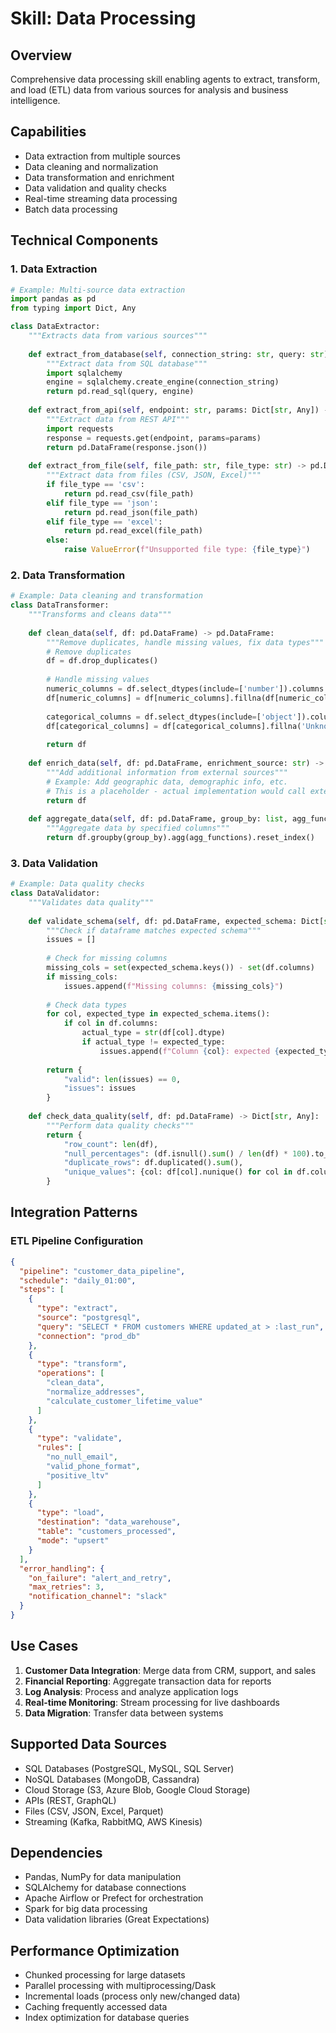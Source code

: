 # Skill: Data Processing

## Overview
Comprehensive data processing skill enabling agents to extract, transform, and load (ETL) data from various sources for analysis and business intelligence.

## Capabilities
- Data extraction from multiple sources
- Data cleaning and normalization
- Data transformation and enrichment
- Data validation and quality checks
- Real-time streaming data processing
- Batch data processing

## Technical Components

### 1. Data Extraction
```python
# Example: Multi-source data extraction
import pandas as pd
from typing import Dict, Any

class DataExtractor:
    """Extracts data from various sources"""
    
    def extract_from_database(self, connection_string: str, query: str) -> pd.DataFrame:
        """Extract data from SQL database"""
        import sqlalchemy
        engine = sqlalchemy.create_engine(connection_string)
        return pd.read_sql(query, engine)
    
    def extract_from_api(self, endpoint: str, params: Dict[str, Any]) -> pd.DataFrame:
        """Extract data from REST API"""
        import requests
        response = requests.get(endpoint, params=params)
        return pd.DataFrame(response.json())
    
    def extract_from_file(self, file_path: str, file_type: str) -> pd.DataFrame:
        """Extract data from files (CSV, JSON, Excel)"""
        if file_type == 'csv':
            return pd.read_csv(file_path)
        elif file_type == 'json':
            return pd.read_json(file_path)
        elif file_type == 'excel':
            return pd.read_excel(file_path)
        else:
            raise ValueError(f"Unsupported file type: {file_type}")
```

### 2. Data Transformation
```python
# Example: Data cleaning and transformation
class DataTransformer:
    """Transforms and cleans data"""
    
    def clean_data(self, df: pd.DataFrame) -> pd.DataFrame:
        """Remove duplicates, handle missing values, fix data types"""
        # Remove duplicates
        df = df.drop_duplicates()
        
        # Handle missing values
        numeric_columns = df.select_dtypes(include=['number']).columns
        df[numeric_columns] = df[numeric_columns].fillna(df[numeric_columns].mean())
        
        categorical_columns = df.select_dtypes(include=['object']).columns
        df[categorical_columns] = df[categorical_columns].fillna('Unknown')
        
        return df
    
    def enrich_data(self, df: pd.DataFrame, enrichment_source: str) -> pd.DataFrame:
        """Add additional information from external sources"""
        # Example: Add geographic data, demographic info, etc.
        # This is a placeholder - actual implementation would call external APIs
        return df
    
    def aggregate_data(self, df: pd.DataFrame, group_by: list, agg_functions: dict) -> pd.DataFrame:
        """Aggregate data by specified columns"""
        return df.groupby(group_by).agg(agg_functions).reset_index()
```

### 3. Data Validation
```python
# Example: Data quality checks
class DataValidator:
    """Validates data quality"""
    
    def validate_schema(self, df: pd.DataFrame, expected_schema: Dict[str, str]) -> Dict[str, Any]:
        """Check if dataframe matches expected schema"""
        issues = []
        
        # Check for missing columns
        missing_cols = set(expected_schema.keys()) - set(df.columns)
        if missing_cols:
            issues.append(f"Missing columns: {missing_cols}")
        
        # Check data types
        for col, expected_type in expected_schema.items():
            if col in df.columns:
                actual_type = str(df[col].dtype)
                if actual_type != expected_type:
                    issues.append(f"Column {col}: expected {expected_type}, got {actual_type}")
        
        return {
            "valid": len(issues) == 0,
            "issues": issues
        }
    
    def check_data_quality(self, df: pd.DataFrame) -> Dict[str, Any]:
        """Perform data quality checks"""
        return {
            "row_count": len(df),
            "null_percentages": (df.isnull().sum() / len(df) * 100).to_dict(),
            "duplicate_rows": df.duplicated().sum(),
            "unique_values": {col: df[col].nunique() for col in df.columns}
        }
```

## Integration Patterns

### ETL Pipeline Configuration
```json
{
  "pipeline": "customer_data_pipeline",
  "schedule": "daily_01:00",
  "steps": [
    {
      "type": "extract",
      "source": "postgresql",
      "query": "SELECT * FROM customers WHERE updated_at > :last_run",
      "connection": "prod_db"
    },
    {
      "type": "transform",
      "operations": [
        "clean_data",
        "normalize_addresses",
        "calculate_customer_lifetime_value"
      ]
    },
    {
      "type": "validate",
      "rules": [
        "no_null_email",
        "valid_phone_format",
        "positive_ltv"
      ]
    },
    {
      "type": "load",
      "destination": "data_warehouse",
      "table": "customers_processed",
      "mode": "upsert"
    }
  ],
  "error_handling": {
    "on_failure": "alert_and_retry",
    "max_retries": 3,
    "notification_channel": "slack"
  }
}
```

## Use Cases
1. **Customer Data Integration**: Merge data from CRM, support, and sales
2. **Financial Reporting**: Aggregate transaction data for reports
3. **Log Analysis**: Process and analyze application logs
4. **Real-time Monitoring**: Stream processing for live dashboards
5. **Data Migration**: Transfer data between systems

## Supported Data Sources
- SQL Databases (PostgreSQL, MySQL, SQL Server)
- NoSQL Databases (MongoDB, Cassandra)
- Cloud Storage (S3, Azure Blob, Google Cloud Storage)
- APIs (REST, GraphQL)
- Files (CSV, JSON, Excel, Parquet)
- Streaming (Kafka, RabbitMQ, AWS Kinesis)

## Dependencies
- Pandas, NumPy for data manipulation
- SQLAlchemy for database connections
- Apache Airflow or Prefect for orchestration
- Spark for big data processing
- Data validation libraries (Great Expectations)

## Performance Optimization
- Chunked processing for large datasets
- Parallel processing with multiprocessing/Dask
- Incremental loads (process only new/changed data)
- Caching frequently accessed data
- Index optimization for database queries
